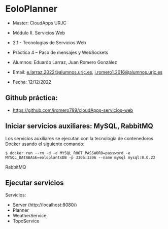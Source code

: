 # EoloPlanner
- Master: CloudApps URJC
- Módulo II. Servicios Web
- 2.1 - Tecnologías de Servicios Web
- Práctica 4 – Paso de mensajes y WebSockets

- Alumnos: Eduardo Larraz, Juan Romero González
- Email: e.larraz.2022@alumnos.urjc.es, j.romero1.2016@alumnos.urjc.es
- Fecha: 12/12/2022

## Github práctica:
- https://github.com/jromero789/cloudApps-servicios-web

## Iniciar servicios auxiliares: MySQL, RabbitMQ

Los servicios auxiliares se ejecutan con la tecnología de contenedores Docker usando el siguiente comando:

```
$ docker run --rm -d -e MYSQL_ROOT_PASSWORD=password -e MYSQL_DATABASE=eoloplantsDB -p 3306:3306 --name mysql mysql:8.0.22
```
RabbitMQ


## Ejecutar servicios

Servicios:
- Server (http://localhost:8080/)
- Planner
- WeatherService
- TopoService